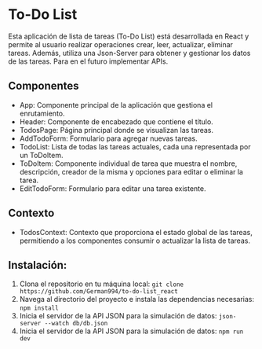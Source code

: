 # To-Do List

Esta aplicación de lista de tareas (To-Do List) está desarrollada en React y permite al usuario realizar operaciones crear, leer, actualizar, eliminar tareas. Además, utiliza una Json-Server para obtener y gestionar los datos de las tareas. Para en el futuro implementar APIs.

## Componentes

- App: Componente principal de la aplicación que gestiona el enrutamiento.
- Header: Componente de encabezado que contiene el título.
- TodosPage: Página principal donde se visualizan las tareas.
- AddTodoForm: Formulario para agregar nuevas tareas.
- TodoList: Lista de todas las tareas actuales, cada una representada por un ToDoItem.
- ToDoItem: Componente individual de tarea que muestra el nombre, descripción, creador de la misma y opciones para editar o eliminar la tarea.
- EditTodoForm: Formulario para editar una tarea existente.

## Contexto

- TodosContext: Contexto que proporciona el estado global de las tareas, permitiendo a los componentes consumir o actualizar la lista de tareas.

## Instalación:

1. Clona el repositorio en tu máquina local: `git clone https://github.com/German994/to-do-list_react`
2. Navega al directorio del proyecto e instala las dependencias necesarias: `npm install`
3. Inicia el servidor de la API JSON para la simulación de datos: `json-server --watch db/db.json`
4. Inicia el servidor de la API JSON para la simulación de datos: `npm run dev`
